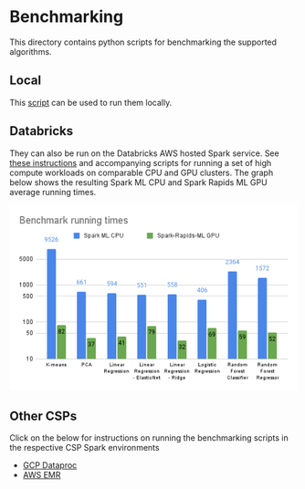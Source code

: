 # Benchmarking
This directory contains python scripts for benchmarking the supported algorithms.

## Local
This [script](../run_benchmark.sh) can be used to run them locally.

## Databricks
They can also be run on the Databricks AWS hosted Spark service.  See [these instructions](databricks/README.md) and accompanying scripts for running a set of high compute workloads on comparable CPU and GPU clusters.   The graph below shows the resulting Spark ML CPU and Spark Rapids ML GPU average running times.

![Databricks AWS benchmarking results](databricks/results/running_times.png)

## Other CSPs
Click on the below for instructions on running the benchmarking scripts in the respective CSP Spark environments 
- [GCP Dataproc](dataproc/README.md)
- [AWS EMR](aws-emr/README.md)

